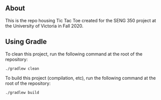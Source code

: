 ## About
This is the repo housing Tic Tac Toe created for the SENG 350 project at the University of Victoria in Fall 2020.

## Using Gradle
To clean this project, run the following command at the root of the repository:
```
./gradlew clean
```

To build this project (compilation, etc), run the following command at the root of the repository:
```
./gradlew build
```
